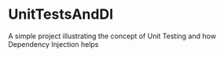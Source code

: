 # UnitTestsAndDI
A simple project illustrating the concept of Unit Testing and how Dependency Injection helps
